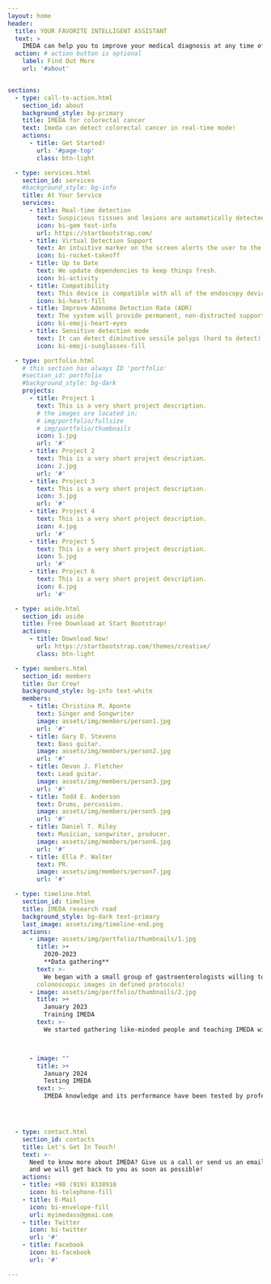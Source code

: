 ```yaml
---
layout: home
header:
  title: YOUR FAVORITE INTELLIGENT ASSISTANT
  text: >
    IMEDA can help you to improve your medical diagnosis at any time of the day!
  action: # action button is optional
    label: Find Out More
    url: '#about'


sections:
  - type: call-to-action.html
    section_id: about
    background_style: bg-primary
    title: IMEDA for colorectal cancer
    text: Imeda can detect colorectal cancer in real-time mode!
    actions:
      - title: Get Started!
        url: '#page-top'
        class: btn-light

  - type: services.html
    section_id: services
    #background_style: bg-info
    title: At Your Service
    services:
      - title: Real-time detection
        text: Suspicious tissues and lesions are automatically detected and displayed on the main monitor in real time.
        icon: bi-gem text-info
        url: https://startbootstrap.com/
      - title: Virtual Detection Support
        text: An intuitive marker on the screen alerts the user to the presence of a potential lesion in real time to allow for a smooth workflow!
        icon: bi-rocket-takeoff
      - title: Up to Date
        text: We update dependencies to keep things fresh.
        icon: bi-activity
      - title: Compatibility
        text: This device is compatible with all of the endoscopy device brands.
        icon: bi-heart-fill
      - title: Improve Adenoma Detection Rate (ADR) 
        text: The system will provide permanent, non-distracted support, may help to detect difficult-to-catch lesions and aims to accelerate the learning curve.
        icon: bi-emoji-heart-eyes
      - title: Sensitive detection mode
        text: It can detect diminutive sessile polyps (hard to detect).
        icon: bi-emoji-sunglasses-fill

  - type: portfolio.html
    # this section has always ID 'portfolio'
    #section_id: portfolio
    #background_style: bg-dark
    projects:
      - title: Project 1
        text: This is a very short project description.
        # the images are located in:
        # img/portfolio/fullsize
        # img/portfolio/thumbnails
        icon: 1.jpg
        url: '#'
      - title: Project 2
        text: This is a very short project description.
        icon: 2.jpg
        url: '#'
      - title: Project 3
        text: This is a very short project description.
        icon: 3.jpg
        url: '#'
      - title: Project 4
        text: This is a very short project description.
        icon: 4.jpg
        url: '#'
      - title: Project 5
        text: This is a very short project description.
        icon: 5.jpg
        url: '#'
      - title: Project 6
        text: This is a very short project description.
        icon: 6.jpg
        url: '#'

  - type: aside.html
    section_id: aside
    title: Free Download at Start Bootstrap!
    actions:
      - title: Download Now!
        url: https://startbootstrap.com/themes/creative/
        class: btn-light

  - type: members.html
    section_id: members
    title: Our Crew!
    background_style: bg-info text-white
    members:
      - title: Christina M. Aponte
        text: Singer and Songwriter
        image: assets/img/members/person1.jpg
        url: '#'
      - title: Gary D. Stevens
        text: Bass guitar.
        image: assets/img/members/person2.jpg
        url: '#'
      - title: Devon J. Fletcher
        text: Lead guitar.
        image: assets/img/members/person3.jpg
        url: '#'
      - title: Todd E. Anderson
        text: Drums, percussion.
        image: assets/img/members/person5.jpg
        url: '#'
      - title: Daniel T. Riley
        text: Musician, songwriter, producer.
        image: assets/img/members/person6.jpg
        url: '#'
      - title: Ella P. Walter
        text: PR.
        image: assets/img/members/person7.jpg
        url: '#'

  - type: timeline.html
    section_id: timeline
    title: IMEDA research road
    background_style: bg-dark text-primary
    last_image: assets/img/timeline-end.png
    actions:
      - image: assets/img/portfolio/thumbnails/1.jpg
        title: >+
          2020-2023
          **Data gathering**
        text: >-
          We began with a small group of gastroenterologists willing to work hard and gather
        colonoscopic images in defined protocols!
      - image: assets/img/portfolio/thumbnails/2.jpg
        title: >+
          January 2023
          Training IMEDA
        text: >-
          We started gathering like-minded people and teaching IMEDA with labeled images!



      - image: ""
        title: >+
          January 2024
          Testing IMEDA
        text: >-
          IMEDA knowledge and its performance have been tested by professional gastroenterologists!




  - type: contact.html
    section_id: contacts
    title: Let's Get In Touch!
    text: >-
      Need to know more about IMEDA? Give us a call or send us an email
      and we will get back to you as soon as possible!
    actions:
    - title: +98 (919) 8338910
      icon: bi-telephone-fill
    - title: E-Mail
      icon: bi-envelope-fill
      url: myimedass@gmai.com
    - title: Twitter
      icon: bi-twitter
      url: '#'
    - title: Facebook
      icon: bi-facebook
      url: '#'

---
```

